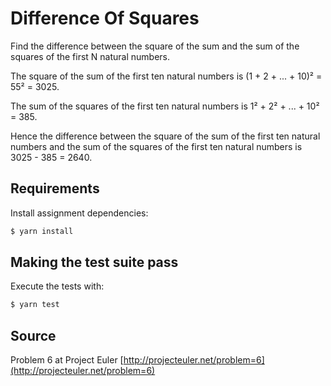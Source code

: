 # Difference Of Squares

Find the difference between the square of the sum and the sum of the squares of the first N natural numbers.

The square of the sum of the first ten natural numbers is
(1 + 2 + ... + 10)² = 55² = 3025.

The sum of the squares of the first ten natural numbers is
1² + 2² + ... + 10² = 385.

Hence the difference between the square of the sum of the first
ten natural numbers and the sum of the squares of the first ten
natural numbers is 3025 - 385 = 2640.

## Requirements

Install assignment dependencies:

```bash
$ yarn install
```

## Making the test suite pass

Execute the tests with:

```bash
$ yarn test
```


## Source

Problem 6 at Project Euler [http://projecteuler.net/problem=6](http://projecteuler.net/problem=6)
